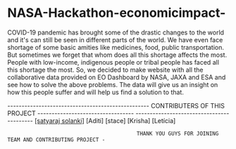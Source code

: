 

# NASA-Hackathon-economicimpact-
COVID-19 pandemic has brought some of the drastic changes to the world and it's can still be seen in different parts of the world. We have even face shortage of some basic amities like medicines, food, public transportation. But sometimes we forget that whom does all this shortage affects the most. People with low-income, indigenous people or tribal people has faced all this shortage the most. So, we decided to make website with all the collaborative data provided on EO Dashboard by NASA, JAXA and ESA and see how to solve the above problems. The data will give us an insight on how this people suffer and will help us find a solution to that.       



-------------------------------------------------- CONTRIBUTERS OF THIS PROJECT ---------------------------------- ------------------------------------------
                                                 [[satyaraj solanki]](https://github.com/Satyaraj291)
                                                 [Aditi] [stace] [Krisha] [Letícia]
                                                 
                                             THANK YOU GUYS FOR JOINING TEAM AND CONTRIBUTING PROJECT -


